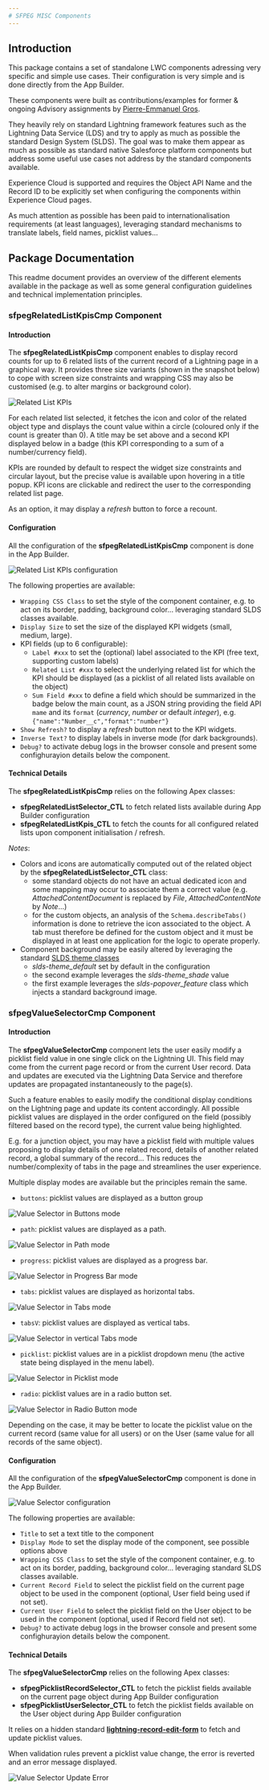 ```yaml
---
# SFPEG MISC Components
---
```



## Introduction

This package contains a set of standalone LWC components adressing very specific and simple use cases.
Their configuration is very simple and is done directly from the App Builder.

These components were built as contributions/examples for former & ongoing Advisory assignments by 
[Pierre-Emmanuel Gros](https://github.com/pegros). 

They heavily rely on standard Lightning framework features such as the Lightning Data Service (LDS) 
and try to apply as much as possible the standard Design System (SLDS). 
The goal was to make them appear as much as possible as standard native Salesforce platform components 
but address some useful use cases not address by the standard components available.

Experience Cloud is supported and requires the Object API Name and the Record ID to be explicitly
set when configuring the components within Experience Cloud pages.

As much attention as possible has been paid to internationalisation requirements (at least languages),
leveraging standard mechanisms to translate labels, field names, picklist values...


## Package Documentation

This readme document provides an overview of the different elements available in the package as well as some
general configuration guidelines and technical implementation principles.

### **sfpegRelatedListKpisCmp** Component

#### Introduction

The **sfpegRelatedListKpisCmp** component enables to display record counts for up to 6 related lists
of the current record of a Lightning page in a graphical way. It provides three size variants
(shown in the snapshot below) to cope with screen size constraints and wrapping CSS may also be customised
(e.g. to alter margins or background color).

![Related List KPIs](/media/sfpegRelatedListKpis.png)

For each related list selected, it fetches the icon and color of the related object type and displays
the count value within a circle (coloured only if the count is greater than 0). A title may be set above
and a second KPI displayed below in a badge (this KPI corresponding to a sum of a number/currency field).

KPIs are rounded by default to respect the widget size constraints and circular layout, but the precise
value is available upon hovering in a title popup.
KPI icons are clickable and redirect the user to the corresponding related list page.

As an option, it may display a _refresh_ button to force a recount.

#### Configuration

All the configuration of the **sfpegRelatedListKpisCmp** component is done in the App Builder.

![Related List KPIs configuration](/media/sfpegRelatedListKpisConfig.png)

The following properties are available:
* `Wrapping CSS Class` to set the style of the component container, e.g. to act on its border, padding, background color... leveraging standard SLDS classes available.
* `Display Size` to set the size of the displayed KPI widgets (small, medium, large).
* KPI fields (up to 6 configurable):
    * `Label #xxx` to set the (optional) label associated to the KPI (free text, supporting custom labels)
    * `Related List #xxx` to select the underlying related list for which the KPI should be displayed (as a picklist of all related lists available on the object)
    * `Sum Field #xxx` to define a field which should be summarized in the badge below the main count, as a JSON string providing the field API `mame` and its `format` (_currency_, _number_ or default _integer_), e.g. `{"name":"Number__c","format":"number"}`
* `Show Refresh?` to display a _refresh_ button next to the KPI widgets.
* `Inverse Text?` to display labels in inverse mode (for dark backgrounds).
* `Debug?` to activate debug logs in the browser console and present some confighurayion details below the component.


#### Technical Details

The  **sfpegRelatedListKpisCmp** relies on the following Apex classes:
* **sfpegRelatedListSelector_CTL** to fetch related lists available during App Builder configuration
* **sfpegRelatedListKpis_CTL** to fetch the counts for all configured related lists upon component initialisation / refresh.

_Notes_:
* Colors and icons are automatically computed out of the related object by the **sfpegRelatedListSelector_CTL** class:
    * some standard objects do not have an actual dedicated icon and some mapping may occur to associate them a correct value (e.g. _AttachedContentDocument_ is replaced by _File_, _AttachedContentNote_ by _Note_...)
    * for the custom objects, an analysis of the `Schema.describeTabs()` information is done to retrieve the icon associated to the object. A tab must therefore be defined for the custom object and it must be displayed in at least one application for the logic to operate properly.
* Component background may be easily altered by leveraging the standard [SLDS theme classes](https://www.lightningdesignsystem.com/utilities/themes/)
    * *slds-theme_default* set by default in the configuration
    * the second example leverages the *slds-theme_shade* value
    * the first example leverages the *slds-popover_feature* class which injects a standard background image.


### **sfpegValueSelectorCmp** Component

#### Introduction

The **sfpegValueSelectorCmp** component lets the user easily modify a picklist field value in one single click on the Lightning UI. This field may come from the current page record or from the current User record. Data and updates are executed via the Lightning Data Service and therefore updates are propagated instantaneously to the page(s).

Such a feature enables to easily modify the conditional display conditions on the Lightning page and update its content accordingly. All possible picklist values are displayed in the order configured on the field (possibly filtered based on the record type), the current value being highlighted.

E.g. for a junction object, you may have a picklist field with multiple values proposing to display details of one related record, details of another related record, a global summary of the record... This reduces the number/complexity of tabs in the page and streamlines the user experience.

Multiple display modes are available but the principles remain the same.
* `buttons`: picklist values are displayed as a button group

![Value Selector in Buttons mode](/media/sfpegValueSelectorButtons.png)

* `path`: picklist values are displayed as a path.

![Value Selector in Path mode](/media/sfpegValueSelectorPath.png)

* `progress`: picklist values are displayed as a progress bar.

![Value Selector in Progress Bar mode](/media/sfpegValueSelectorProgress.png)

* `tabs`: picklist values are displayed as horizontal tabs.

![Value Selector in Tabs mode](/media/sfpegValueSelectorTabs.png)

* `tabsV`: picklist values are displayed as vertical tabs.

![Value Selector in vertical Tabs mode](/media/sfpegValueSelectorTabsV.png)

* `picklist`: picklist values are in a picklist dropdown menu (the active state being displayed in the menu label).

![Value Selector in Picklist mode](/media/sfpegValueSelectorPicklist.png)

* `radio`: picklist values are in a radio button set.

![Value Selector in Radio Button mode](/media/sfpegValueSelectorRadio.png)

Depending on the case, it may be better to locate the picklist value on the current record (same value for all users) or
on the User (same value for all records of the same object).


#### Configuration

All the configuration of the **sfpegValueSelectorCmp** component is done in the App Builder.

![Value Selector configuration](/media/sfpegValueSelectorConfig.png)

The following properties are available:
* `Title` to set a text title to the component 
* `Display Mode` to set the display mode of the component, see possible options above  
* `Wrapping CSS Class` to set the style of the component container, e.g. to act on its border, padding, background color... leveraging standard SLDS classes available.
* `Current Record Field` to select the picklist field on the current page object to be used in the component (optional, User field being used if not set).
* `Current User Field` to select the picklist field on the User object to be used in the component (optional, used if Record field not set).
* `Debug?` to activate debug logs in the browser console and present some confighurayion details below the component.


#### Technical Details

The  **sfpegValueSelectorCmp** relies on the following Apex classes:
* **sfpegPicklistRecordSelector_CTL** to fetch the picklist fields available on the current page object during App Builder configuration
* **sfpegPicklistUserSelector_CTL** to fetch the picklist fields available on the User object during App Builder configuration

It relies on a hidden standard **[lightning-record-edit-form](https://developer.salesforce.com/docs/component-library/bundle/lightning-record-edit-form/documentation)** to fetch and update picklist values.

When validation rules prevent a picklist value change, the error is reverted and an error message displayed.

![Value Selector Update Error](/media/sfpegValueSelectorError.png)

